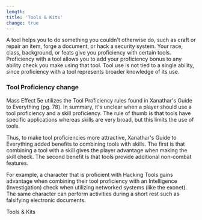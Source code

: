 ```yaml
---
length:
title: 'Tools & Kits'
change: true
---
```


A tool helps you to do something you couldn't otherwise do, such as craft or repair an item, forge a document, or hack
a security system. Your race, class, background, or feats give you proficiency with certain tools. Proficiency with a
tool allows you to add your proficiency bonus to any ability check you make using that tool. Tool use is not tied to
a single ability, since proficiency with a tool represents broader knowledge of its use.

### Tool Proficiency <v-chip color="orange accent-2" text-color="black" class="v-chip--x-small">change</v-chip>

Mass Effect 5e utilizes the Tool Proficiency rules found in Xanathar's Guide to Everything (pg. 78). In summary, it's
unclear when a player should use a tool proficiency and a skill proficiency. The rule of thumb is that tools have
specific applications whereas skills are very broad, but this limits the use of tools.

Thus, to make tool proficiencies more attractive, Xanathar's Guide to Everything added benefits to combining tools with
skills. The first is that combining a tool with a skill gives the player advantage when making the skill check.
The second benefit is that tools provide additional non-combat features.

For example, a character that is proficient with Hacking Tools gains advantage when combining their tool proficiency
with an Intelligence (Investigation) check when utilizing networked systems (like the exonet). The same character
can perform activities during a short rest such as falsifying electronic documents.

<v-btn to="/phb/tools-kits" color="primary">Tools & Kits</v-btn>

<source-reference pages="70"></source-reference>

